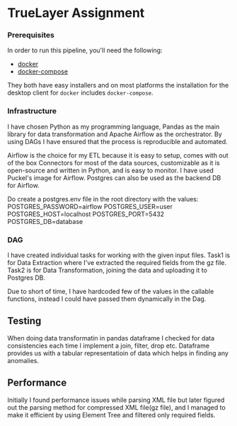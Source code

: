 # TrueLayer Assignment

### Prerequisites

In order to run this pipeline, you'll need the following:

- [docker](https://docs.docker.com/get-docker/)
- [docker-compose](https://docs.docker.com/compose/install/)

They both have easy installers and on most platforms the installation for the desktop client for `docker` includes `docker-compose`.


### Infrastructure

I have chosen Python as my programming language, Pandas as the main library for data transformation and Apache Airflow as the orchestrator.
By using DAGs I have ensured that the process is reproducible and automated.

Airflow is the choice for my ETL because it is easy to setup, comes with out of the box Connectors for most of the data sources, customizable as it is open-source and written in Python, and is easy to monitor. I have used Puckel's image for Airflow. 
Postgres can also be used as the backend DB for Airflow.

Do create a postgres.env file in the root directory with the values:
POSTGRES_PASSWORD=airflow
POSTGRES_USER=user
POSTGRES_HOST=localhost
POSTGRES_PORT=5432
POSTGRES_DB=database

### DAG

I have created individual tasks for working with the given input files. 
Task1 is for Data Extraction where I've extracted the required fields from the gz file.
Task2 is for Data Transformation, joining the data and uploading it to Postgres DB.

Due to short of time, I have hardcoded few of the values in the callable functions, instead I could have passed them dynamically in the Dag.

## Testing
When doing data transformatin in pandas dataframe I checked for data consistencies each time I implement a join, filter, drop etc.
Dataframe provides us with a tabular representatioin of data which helps in finding any anomalies.

## Performance
Initially I found performance issues while parsing XML file but later figured out the parsing method for compressed XML file(gz file), and I managed to make it efficient by using Element Tree and filtered only required fields.

